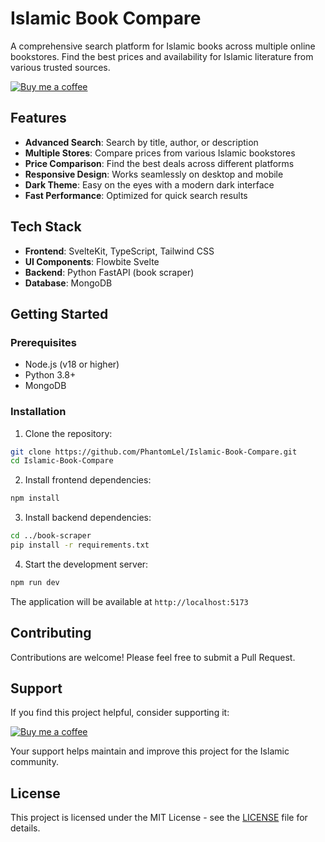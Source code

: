 # Islamic Book Compare

A comprehensive search platform for Islamic books across multiple online bookstores. Find the best prices and availability for Islamic literature from various trusted sources.

[![Buy me a coffee](https://img.shields.io/badge/Buy%20me%20a%20coffee-☕-yellow.svg)](https://www.buymeacoffee.com/aamohammedc)

## Features

-  **Advanced Search**: Search by title, author, or description
-  **Multiple Stores**: Compare prices from various Islamic bookstores
-  **Price Comparison**: Find the best deals across different platforms
-  **Responsive Design**: Works seamlessly on desktop and mobile
-  **Dark Theme**: Easy on the eyes with a modern dark interface
-  **Fast Performance**: Optimized for quick search results

## Tech Stack

- **Frontend**: SvelteKit, TypeScript, Tailwind CSS
- **UI Components**: Flowbite Svelte
- **Backend**: Python FastAPI (book scraper)
- **Database**: MongoDB

## Getting Started

### Prerequisites

- Node.js (v18 or higher)
- Python 3.8+
- MongoDB

### Installation

1. Clone the repository:
```bash
git clone https://github.com/PhantomLel/Islamic-Book-Compare.git
cd Islamic-Book-Compare
```

2. Install frontend dependencies:
```bash
npm install
```

3. Install backend dependencies:
```bash
cd ../book-scraper
pip install -r requirements.txt
```

4. Start the development server:
```bash
npm run dev
```

The application will be available at `http://localhost:5173`

## Contributing

Contributions are welcome! Please feel free to submit a Pull Request.

## Support

If you find this project helpful, consider supporting it:

[![Buy me a coffee](https://img.shields.io/badge/Buy%20me%20a%20coffee-☕-yellow.svg)](https://www.buymeacoffee.com/aamohammedc)

Your support helps maintain and improve this project for the Islamic community.

## License

This project is licensed under the MIT License - see the [LICENSE](LICENSE) file for details.